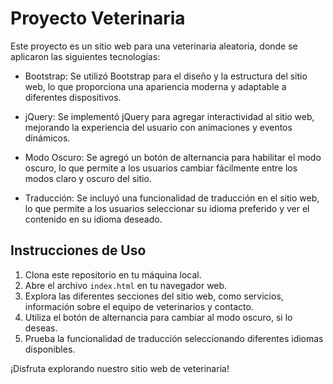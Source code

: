 # Proyecto Veterinaria

Este proyecto es un sitio web para una veterinaria aleatoria, donde se aplicaron las siguientes tecnologías:

- Bootstrap: Se utilizó Bootstrap para el diseño y la estructura del sitio web, lo que proporciona una apariencia moderna y adaptable a diferentes dispositivos.

- jQuery: Se implementó jQuery para agregar interactividad al sitio web, mejorando la experiencia del usuario con animaciones y eventos dinámicos.

- Modo Oscuro: Se agregó un botón de alternancia para habilitar el modo oscuro, lo que permite a los usuarios cambiar fácilmente entre los modos claro y oscuro del sitio.

- Traducción: Se incluyó una funcionalidad de traducción en el sitio web, lo que permite a los usuarios seleccionar su idioma preferido y ver el contenido en su idioma deseado.

## Instrucciones de Uso

1. Clona este repositorio en tu máquina local.
2. Abre el archivo `index.html` en tu navegador web.
3. Explora las diferentes secciones del sitio web, como servicios, información sobre el equipo de veterinarios y contacto.
4. Utiliza el botón de alternancia para cambiar al modo oscuro, si lo deseas.
5. Prueba la funcionalidad de traducción seleccionando diferentes idiomas disponibles.

¡Disfruta explorando nuestro sitio web de veterinaria!


